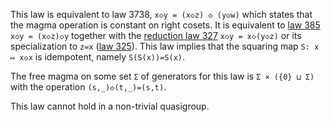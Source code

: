 This law is equivalent to law 3738, `x◇y = (x◇z) ◇ (y◇w)` which states that the magma operation is constant on right cosets.  It is equivalent to [law 385](https://teorth.github.io/equational_theories/implications/?385) `x◇y = (x◇z)◇y` together with the [reduction law 327](https://teorth.github.io/equational_theories/implications/?327) `x◇y = x◇(y◇z)` or its specialization to `z=x` ([law 325](https://teorth.github.io/equational_theories/implications/?325)).  This law implies that the squaring map `S: x ↦ x◇x` is idempotent, namely `S(S(x))=S(x)`.

The free magma on some set `Σ` of generators for this law is `Σ × ({0} ⊔ Σ)` with the operation `(s,_)◇(t,_)=(s,t)`.

This law cannot hold in a non-trivial quasigroup.

